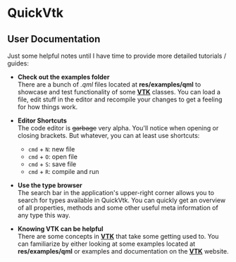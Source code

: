 QuickVtk
===
User Documentation
----

Just some helpful notes until I have time to provide more detailed tutorials / guides:

- **Check out the examples folder**   
	There are a bunch of *.qml* files located at **res/examples/qml** to showcase and test functionality of some **[VTK](http://www.vtk.org)** classes. You can load a file, edit stuff in the editor and recompile your changes to get a feeling for how things work.
	
- **Editor Shortcuts**    
	The code editor is <del>garbage</del> very alpha. You'll notice when opening or closing brackets. But whatever, you can at least use shortcuts:
	- `cmd` + `N`: new file
	- `cmd` + `O`: open file
	- `cmd` + `S`: save file
	- `cmd` + `R`: compile and run
	
- **Use the type browser**   
	The search bar in the application's upper-right corner allows you to search for types available in QuickVtk. You can quickly get an overview of all properties, methods and some other useful meta information of any type this way.

- **Knowing VTK can be helpful**    
	There are some concepts in **[VTK](http://www.vtk.org)** that take some getting used to. You can familiarize by either looking at some examples located at **res/examples/qml** or examples and documentation on the **[VTK](http://www.vtk.org)** website.